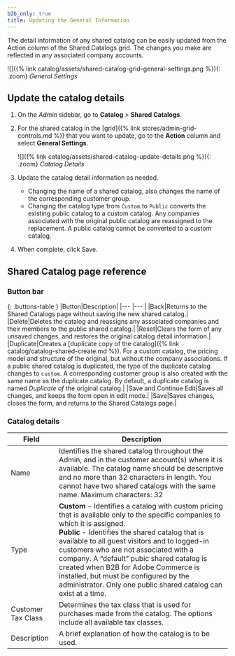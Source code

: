 ```yaml
---
b2b_only: true
title: Updating the General Information
---
```


The detail information of any shared catalog can be easily updated from the Action column of the Shared Catalogs grid. The changes you make are reflected in any associated company accounts.

![]({% link catalog/assets/shared-catalog-grid-general-settings.png %}){: .zoom}
_General Settings_

## Update the catalog details

1. On the _Admin_ sidebar, go to **Catalog** > **Shared Catalogs**.

1. For the shared catalog in the [grid]({% link stores/admin-grid-controls.md %}) that you want to update, go to the **Action** column and select **General Settings**.

   ![]({% link catalog/assets/shared-catalog-update-details.png %}){: .zoom}
   _Catalog Details_

1. Update the catalog detail information as needed.

   - Changing the name of a shared catalog, also changes the name of the corresponding customer group.
   - Changing the catalog type from `Custom` to `Public` converts the existing public catalog to a custom catalog. Any companies associated with the original public catalog are reassigned to the replacement. A public catalog cannot be converted to a custom catalog.

1. When complete, click <span class="btn">Save</span>.

## Shared Catalog page reference

### Button bar

{: .buttons-table }
|Button|Description|
|--- |--- |
|<span class="btn">Back</span>|Returns to the Shared Catalogs page without saving the new shared catalog.|
|<span class="btn">Delete</span>|Deletes the catalog and reassigns any associated companies and their members to the public shared catalog.|
|<span class="btn">Reset</span>|Clears the form of any unsaved changes, and restores the original catalog detail information.|
|<span class="btn">Duplicate</span>|Creates a [duplicate copy of the catalog]({% link catalog/catalog-shared-create.md %}). For a custom catalog, the  pricing model and structure of the original, but without the company associations. If a public shared catalog is duplicated, the type of the duplicate catalog changes to `custom`. A corresponding customer group is also created with the same name as the duplicate catalog. By default, a duplicate catalog is named _Duplicate of_ the original catalog.|
|<span class="btn">Save and Continue Edit</span>|Saves all changes, and keeps the form open in edit mode.|
|<span class="btn">Save</span>|Saves changes, closes the form, and returns to the Shared Catalogs page.|

### Catalog details

|Field|Description|
|--- |--- |
|Name|Identifies the shared catalog throughout the Admin, and in the customer account(s) where it is available. The catalog name should be descriptive and no more than 32 characters in length. You cannot have two shared catalogs with the same name. Maximum characters: 32|
|Type|**Custom** - Identifies a catalog with custom pricing that is available only to the specific companies to which it is assigned.<br/>**Public** - Identifies the shared catalog that is available to all guest visitors and to logged-in customers who are not associated with a company. A “default” pubic shared catalog is created when B2B for Adobe Commerce is installed, but must be configured by the administrator. Only one public shared catalog can exist at a time.|
|Customer Tax Class|Determines the tax class that is used for purchases made from the catalog. The options include all available tax classes.|
|Description|A brief explanation of how the catalog is to be used.|

<!--
  This is a style declaration so that buttons are not wrapped by table auto styling for column widths.
-->
<style>
.buttons-table td:first-of-type {
  width: 200px;
}
</style>
